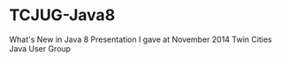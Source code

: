 TCJUG-Java8
===========

What's New in Java 8 Presentation I gave at November 2014 Twin Cities Java User Group
